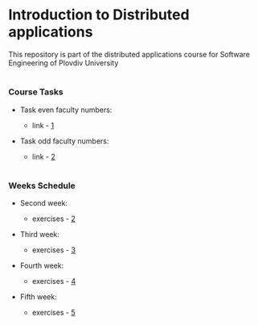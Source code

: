 # Introduction to Distributed applications
This repository is part of the distributed applications course for Software Engineering of Plovdiv University


#
### Course Tasks

* Task even faculty numbers:
  * link - [1](https://github.com/hasangyulyustan/distributed-applications-se/blob/master/tasks/tasks_even.md)

* Task odd faculty numbers:
  * link - [2](https://github.com/hasangyulyustan/distributed-applications-se/blob/master/tasks/tasks_odd.md)


#
### Weeks Schedule

* Second week:
  * exercises - [2](https://github.com/hasangyulyustan/distributed-applications-se/tree/master/exercises/01)

* Third week:
  * exercises - [3](https://github.com/hasangyulyustan/distributed-applications-se/tree/master/exercises/03)

* Fourth week:
  * exercises - [4](https://github.com/hasangyulyustan/distributed-applications-se/tree/master/exercises/04)

* Fifth week:
  * exercises - [5](https://github.com/hasangyulyustan/distributed-applications-se/tree/master/exercises/05)
